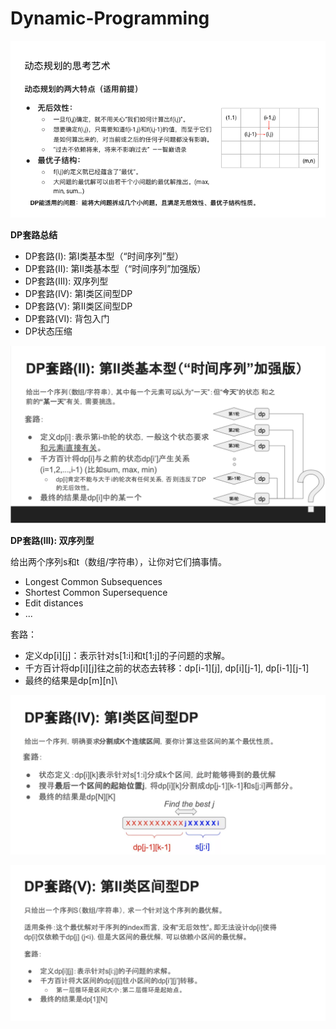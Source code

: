 # Dynamic-Programming

![](../.gitbook/assets/image.png)

**DP套路总结**  


* DP套路\(I\): 第I类基本型（“时间序列”型）
* DP套路\(II\): 第II类基本型（“时间序列”加强版）
* DP套路\(III\): 双序列型
* DP套路\(IV\): 第I类区间型DP
* DP套路\(V\): 第II类区间型DP
* DP套路\(VI\): 背包入门
* DP状态压缩







![](../.gitbook/assets/image%20%281%29.png)







**DP套路\(III\): 双序列型**

给出两个序列s和t（数组/字符串），让你对它们搞事情。

* Longest Common Subsequences 
* Shortest Common Supersequence
* Edit distances
* ...

套路：

* 定义dp\[i\]\[j\]：表示针对s\[1:i\]和t\[1:j\]的子问题的求解。
* 千方百计将dp\[i\]\[j\]往之前的状态去转移：dp\[i-1\]\[j\], dp\[i\]\[j-1\], dp\[i-1\]\[j-1\]
* 最终的结果是dp\[m\]\[n\]\

![](../.gitbook/assets/image%20%284%29.png)



![](../.gitbook/assets/image%20%282%29.png)

